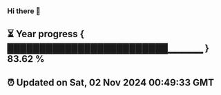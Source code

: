 ### Hi there 👋
⏳ Year progress { █████████████████████████▁▁▁▁▁ } 83.62 %
---
⏰ Updated on Sat, 02 Nov 2024 00:49:33 GMT
---

